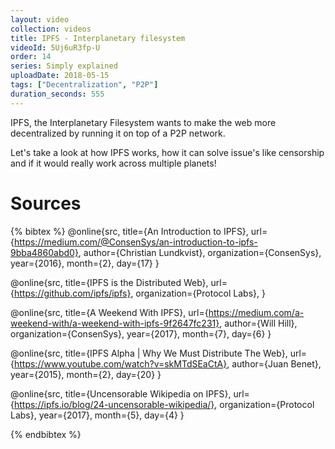 ```yaml
---
layout: video
collection: videos
title: IPFS - Interplanetary filesystem
videoId: 5Uj6uR3fp-U
order: 14
series: Simply explained
uploadDate: 2018-05-15
tags: ["Decentralization", "P2P"]
duration_seconds: 555
---
```


IPFS, the Interplanetary Filesystem wants to make the web more decentralized by running it on top of a P2P network. 

Let's take a look at how IPFS works, how it can solve issue's like censorship and if it would really work across multiple planets!

# Sources
{% bibtex %}
@online{src,
    title={An Introduction to IPFS},
    url={https://medium.com/@ConsenSys/an-introduction-to-ipfs-9bba4860abd0},
    author={Christian Lundkvist},
    organization={ConsenSys},
    year={2016},
    month={2},
    day={17}
}

@online{src,
    title={IPFS is the Distributed Web},
    url={https://github.com/ipfs/ipfs},
    organization={Protocol Labs},
}

@online{src,
    title={A Weekend With IPFS},
    url={https://medium.com/a-weekend-with/a-weekend-with-ipfs-9f2647fc231},
    author={Will Hill},
    organization={ConsenSys},
    year={2017},
    month={7},
    day={6}
}

@online{src,
    title={IPFS Alpha | Why We Must Distribute The Web},
    url={https://www.youtube.com/watch?v=skMTdSEaCtA},
    author={Juan Benet},
    year={2015},
    month={2},
    day={20}
}

@online{src,
    title={Uncensorable Wikipedia on IPFS},
    url={https://ipfs.io/blog/24-uncensorable-wikipedia/},
    organization={Protocol Labs},
    year={2017},
    month={5},
    day={4}
}

{% endbibtex %}